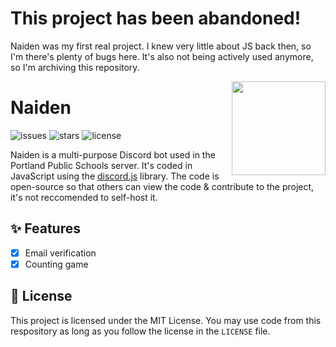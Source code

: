 # This project has been abandoned!
Naiden was my first real project. I knew very little about JS back then, so I'm there's plenty of bugs here. It's also not being actively used anymore, so I'm archiving this repository.

<img align="right" height=150 width=150 src="https://i.imgur.com/5sSGwH7.png" /></p>
# Naiden

![issues](https://img.shields.io/github/issues/nickhasoccured/naiden)
![stars](https://img.shields.io/github/stars/nickhasoccured/naiden)
![license](https://img.shields.io/github/license/nickhasoccured/naiden)

Naiden is a multi-purpose Discord bot used in the Portland Public Schools server. It's coded in JavaScript using the [discord.js](https://discord.js.org) library. The code is open-source so that others can view the code & contribute to the project, it's not reccomended to self-host it.

## ✨ Features
- [x] Email verification
- [x] Counting game

## 📜 License
This project is licensed under the MIT License. You may use code from this respository as long as you follow the license in the `LICENSE` file.

